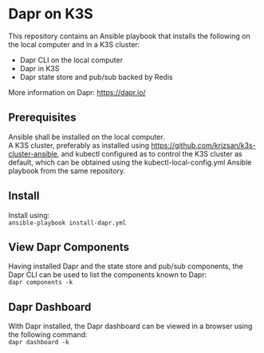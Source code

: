 # Dapr on K3S
This repository contains an Ansible playbook that installs the following on the local computer and in a K3S cluster:<br/>
- Dapr CLI on the local computer
- Dapr in K3S
- Dapr state store and pub/sub backed by Redis

More information on Dapr: https://dapr.io/

## Prerequisites
Ansible shall be installed on the local computer.<br/>
A K3S cluster, preferably as installed using https://github.com/krizsan/k3s-cluster-ansible,
and kubectl configured as to control the K3S cluster as default, which can be obtained using the kubectl-local-config.yml
Ansible playbook from the same repository.

## Install
Install using:<br/>
```ansible-playbook install-dapr.yml```

## View Dapr Components
Having installed Dapr and the state store and pub/sub components, the Dapr CLI can be used to list the components known to Dapr:<br/>
```dapr components -k```
## Dapr Dashboard
With Dapr installed, the Dapr dashboard can be viewed in a browser using the following command:<br/>
```dapr dashboard -k```
